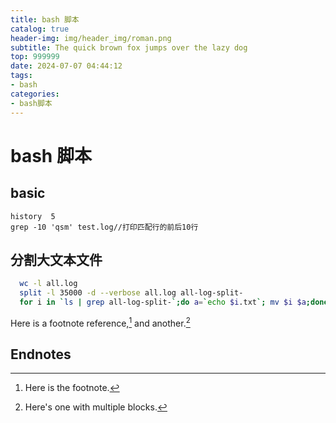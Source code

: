 ```yaml
---
title: bash 脚本
catalog: true
header-img: img/header_img/roman.png
subtitle: The quick brown fox jumps over the lazy dog
top: 999999
date: 2024-07-07 04:44:12
tags:
- bash
categories: 
- bash脚本
---
```


# bash 脚本

## basic

```
history  5
grep -10 'qsm' test.log//打印匹配行的前后10行
```

## 分割大文本文件

```bash
  wc -l all.log
  split -l 35000 -d --verbose all.log all-log-split-
  for i in `ls | grep all-log-split-`;do a=`echo $i.txt`; mv $i $a;done
```

Here is a footnote reference,[^1] and another.[^longnote]

## Endnotes

[^1]: Here is the footnote.
[^longnote]: Here's one with multiple blocks.

[label]: <https://> "website title"
